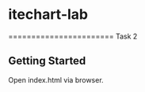 # itechart-lab
=======================
Task 2

Getting Started
---------------
Open index.html via browser.

